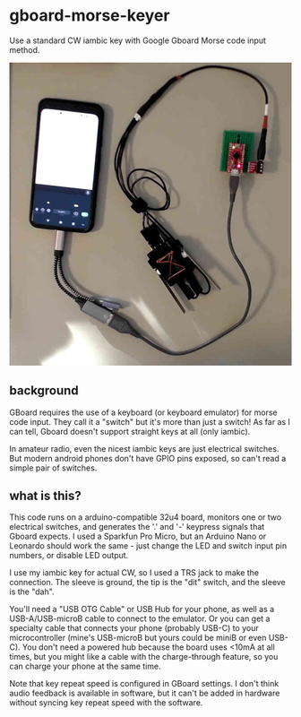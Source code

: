 # gboard-morse-keyer
Use a standard CW iambic key with Google Gboard Morse code input method.

![A photo of the wiring](photo.jpg)

## background
GBoard requires the use of a keyboard (or keyboard emulator) for morse code input. They call it a "switch" but it's more than just a switch! As far as I can tell, Gboard doesn't support straight keys at all (only iambic).

In amateur radio, even the nicest iambic keys are just electrical switches. But modern android phones don't have GPIO pins exposed, so can't read a simple pair of switches. 

## what is this?
This code runs on a arduino-compatible 32u4 board, monitors one or two electrical switches, and generates the '.' and '-' keypress signals that Gboard expects. I used a Sparkfun Pro Micro, but an Arduino Nano or Leonardo should work the same - just change the LED and switch input pin numbers, or disable LED output.

I use my iambic key for actual CW, so I used a TRS jack to make the connection. The sleeve is ground, the tip is the "dit" switch, and the sleeve is the "dah".

You'll need a "USB OTG Cable" or USB Hub for your phone, as well as a USB-A/USB-microB cable to connect to the emulator. Or you can get a specialty cable that connects your phone (probably USB-C) to your microcontroller (mine's USB-microB but yours could be miniB or even USB-C). You don't need a powered hub because the board uses <10mA at all times, but you might like a cable with the charge-through feature, so you can charge your phone at the same time.

Note that key repeat speed is configured in GBoard settings. I don't think audio feedback is available in software, but it can't be added in hardware without syncing key repeat speed with the software. 
